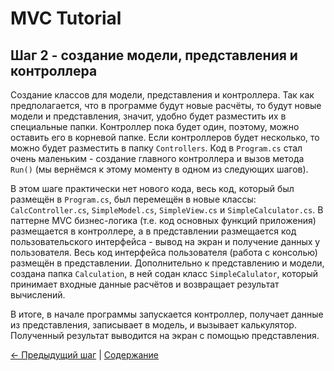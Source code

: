 MVC Tutorial
============

## Шаг 2 - создание модели, представления и контроллера ##

Создание классов для модели, представления и контроллера. Так как предполагается, что в программе будут новые расчёты,
то будут новые модели и представления, значит, удобно будет разместить их в специальные папки. Контроллер пока будет 
один, поэтому, можно оставить его в корневой папке. Если контроллеров будет несколько, то можно будет разместить в 
папку `Controllers`. Код в `Program.cs` стал очень маленьким - создание главного контроллера и вызов метода `Run()` 
(мы вернёмся к этому моменту в одном из следующих шагов).

В этом шаге практически нет нового кода, весь код, который был размещён в `Program.cs`, был перемещён в новые классы: 
`CalcController.cs`, `SimpleModel.cs`, `SimpleView.cs` и `SimpleCalculator.cs`. В паттерне MVC бизнес-логика (т.е. код
основных функций приложения) размещается в контроллере, а в представлении размещается код пользовательского интерфейса - 
вывод на экран и получение данных у пользователя. Весь код интерфейса пользователя (работа с консолью) размещён в 
представлении. Дополнительно к представлению и модели, создана папка `Calculation`, в ней содан класс `SimpleCalulator`,
который принимает входные данные расчётов и возвращает результат вычислений.

В итоге, в начале программы запускается контроллер, получает данные из представления, записывает в модель, и вызывает 
калькулятор. Полученный результат выводится на экран с помощью представления.

[← Предыдущий шаг](1-step.md) | [Содержание](index.md)
